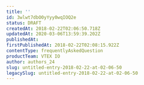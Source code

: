 ```yaml
---
title: ''
id: 3wlwt7dbO0yYyy0wqIOQ2e
status: DRAFT
createdAt: 2018-02-22T02:06:50.718Z
updatedAt: 2020-03-06T13:59:39.202Z
publishedAt: 
firstPublishedAt: 2018-02-22T02:08:15.922Z
contentType: frequentlyAskedQuestion
productTeam: VTEX IO
author: authors_24
slug: untitled-entry-2018-02-22-at-02-06-50
legacySlug: untitled-entry-2018-02-22-at-02-06-50
---
```



